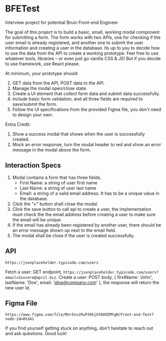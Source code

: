 # BFETest
Interview project for potential Bruin Front-end Engineer

The goal of this project is to build a basic, small, working modal component for submitting a form. The form works with two APIs, one for checking if the user email is already registered, and another one to submit the user information and creating a user in the database. Its up to you to decide how to use the data from the API to create a working prototype. Feel free to use whatever tools, libraries – or even just go vanilla CSS & JS! But if you decide to use framework, use React please.

At minimum, your prototype should:

1. GET data from the API, POST data to the API.
2. Manage the modal open/close state.
3. Create a UI element that collect form data and submit data successfully.
4. Include basic form validation, and all three fields are required to save/submit the form.
5. Follow the UI specifications from the provided Figma file, you don't need to design your own.


Extra Credit:

1. Show a success modal that shows when the user is successfully created.
2. Mock an error response, turn the modal header to red and show an error message in the modal above the form.

## Interaction Specs

1. Modal contains a form that has three fields.
	* First Name: a string of user first name
	* Last Name: a string of user last name
	* Email: a string of a valid email address. It has to be a unique value in the database.
2. Click the “×” button shall close the modal.
3. Click the save button to call api to create a user, the implementation must check the the email address before creating a user to make sure the email will be unique.
4. If the email has already been registered by another user, there should be an error message shown up next to the email field.
5. The modal shall be close if the user is created successfully.

## API

`https://jsonplaceholder.typicode.com/users`

Fetch a user: GET endpoint, `https://jsonplaceholder.typicode.com/users?email=Sincere@april.biz`.
Create a user: POST body, { firstName: 'John', lastName: 'Doe', email: 'jdoe@company.com' }, the response will return the new user id.

## Figma File

`https://www.figma.com/file/Mnr5nvzRuP39kjGY6O9ZMYgN/Front-end-Test?node-id=0%3A1`

If you find yourself getting stuck on anything, don't hesitate to reach out and ask questions. Good luck!
